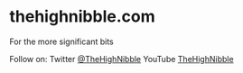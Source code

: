 # thehighnibble.com

For the more significant bits

Follow on:
    Twitter [@TheHighNibble](https://twitter.com/TheHighNibble)
    YouTube [TheHighNibble](https://www.youtube.com/thehighnibble)
